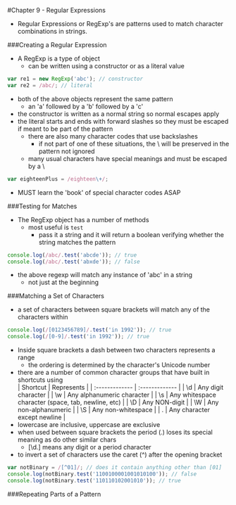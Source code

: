 #Chapter 9 - Regular Expressions

- Regular Expressions or RegExp's are patterns used to match character combinations in strings.

###Creating a Regular Expression
- A RegExp is a type of object
    - can be written using a constructor or as a literal value
```javascript
var re1 = new RegExp('abc'); // constructor
var re2 = /abc/; // literal
```
- both of the above objects represent the same pattern
    - an 'a' followed by a 'b' followed by a 'c'
- the constructor is written as a normal string so normal escapes apply
- the literal starts and ends with forward slashes so they must be escaped if meant to be part of the pattern
    - there are also many character codes that use backslashes
        - if not part of one of these situations, the \ will be preserved in the pattern not ignored
    - many usual characters have special meanings and must be escaped by a \
```javascript
var eighteenPlus = /eighteen\+/;
```
- MUST learn the 'book' of special character codes ASAP

###Testing for Matches
- The RegExp object has a number of methods
    - most useful is ```test```
        - pass it a string and it will return a boolean verifying whether the string matches the pattern
```javascript
console.log(/abc/.test('abcde')); // true
console.log(/abc/.test('abxde')); // false
```
- the above regexp will match any instance of 'abc' in a string
    - not just at the beginning

###Matching a Set of Characters
- a set of characters between square brackets will match any of the characters within
```javascript
console.log(/[0123456789]/.test('in 1992')); // true
console.log(/[0-9]/.test('in 1992')); // true
```
- Inside square brackets a dash between two characters represents a range
    - the ordering is determined by the character's Unicode number
- there are a number of common character groups that have built in shortcuts using \
| Shortcut | Represents |
| :------------- | :------------- |
| \d | Any digit character |
| \w | Any alphanumeric character |
| \s | Any whitespace character (space, tab, newline, etc) |
| \D | Any NON-digit |
| \W | Any non-alphanumeric |
| \S | Any non-whitespace |
| . | Any character except newline |
- lowercase are inclusive, uppercase are exclusive
- when used between square brackets the period (.) loses its special meaning as do other similar chars
    - [\d.] means any digit or a period character
- to invert a set of characters use the caret (^) after the opening bracket
```javascript
var notBinary = /[^01]/; // does it contain anything other than [01]
console.log(notBinary.test('1100100001001010100')); // false
console.log(notBinary.test('110110102001010')); // true
```

###Repeating Parts of a Pattern
